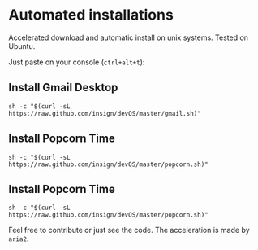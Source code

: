 # Automated installations
Accelerated download and automatic install on unix systems. Tested on Ubuntu.

Just paste on your console (`ctrl+alt+t`):

## Install Gmail Desktop

    sh -c "$(curl -sL https://raw.github.com/insign/devOS/master/gmail.sh)"

## Install Popcorn Time

    sh -c "$(curl -sL https://raw.github.com/insign/devOS/master/popcorn.sh)"
    
## Install Popcorn Time

    sh -c "$(curl -sL https://raw.github.com/insign/devOS/master/popcorn.sh)"
    
Feel free to contribute or just see the code.
The acceleration is made by `aria2`.

